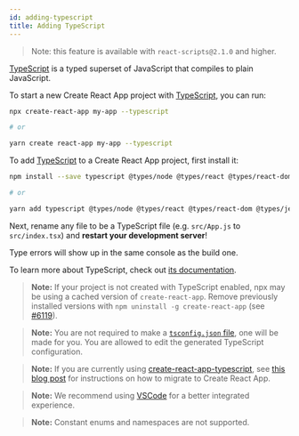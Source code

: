 ```yaml
---
id: adding-typescript
title: Adding TypeScript
---
```


> Note: this feature is available with `react-scripts@2.1.0` and higher.

[TypeScript](https://www.typescriptlang.org/) is a typed superset of JavaScript that compiles to plain JavaScript.

To start a new Create React App project with [TypeScript](https://www.typescriptlang.org/), you can run:

```sh
npx create-react-app my-app --typescript

# or

yarn create react-app my-app --typescript
```

To add [TypeScript](https://www.typescriptlang.org/) to a Create React App project, first install it:

```sh
npm install --save typescript @types/node @types/react @types/react-dom @types/jest

# or

yarn add typescript @types/node @types/react @types/react-dom @types/jest
```

Next, rename any file to be a TypeScript file (e.g. `src/App.js` to `src/index.tsx`) and **restart your development server**!

Type errors will show up in the same console as the build one.

To learn more about TypeScript, check out [its documentation](https://www.typescriptlang.org/).

> **Note:** If your project is not created with TypeScript enabled, npx may be using a cached version of `create-react-app`.
> Remove previously installed versions with `npm uninstall -g create-react-app` (see [#6119](https://github.com/facebook/create-react-app/issues/6119#issuecomment-451614035)).

> **Note:** You are not required to make a [`tsconfig.json` file](https://www.typescriptlang.org/docs/handbook/tsconfig-json.html), one will be made for you.
> You are allowed to edit the generated TypeScript configuration.

> **Note:** If you are currently using [create-react-app-typescript](https://github.com/wmonk/create-react-app-typescript/), see [this blog post](https://vincenttunru.com/migrate-create-react-app-typescript-to-create-react-app/) for instructions on how to migrate to Create React App.

> **Note:** We recommend using [VSCode](https://code.visualstudio.com/) for a better integrated experience.

> **Note:** Constant enums and namespaces are not supported.
